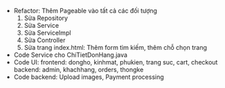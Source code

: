 - Refactor: Thêm Pageable vào tất cả các đối tượng
  1. Sửa Repository
  2. Sửa Service
  3. Sửa ServiceImpl
  4. Sửa Controller
  5. Sửa trang index.html: Thêm form tìm kiếm, thêm chỗ chọn trang
- Code Service cho ChiTietDonHang.java
- Code UI: 
  frontend: dongho, kinhmat, phukien, trang suc, cart, checkout
  backend: admin, khachhang, orders, thongke
- Code backend: Upload images, Payment processing